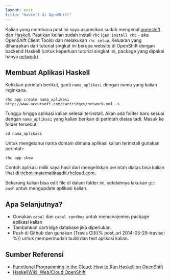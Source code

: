 ```yaml
---
layout: post
title: "Haskell di OpenShift"
---
```


Kalian yang membaca post ini saya asumsikan sudah mengenal
[openshift][openshift] dan [Haskell][haskell]. Pastikan kalian sudah install
`rhc` (`gem install rhc` - aka OpenShift Client Tools) dan melakukan `rhc
setup`. Keluaran yang diharapkan dari tutorial singkat ini berupa website di
OpenShift dengan backend Haskell (untuk keperluan tutorial singkat ini,
package yang dipakai hanya
[network]()). 

## Membuat Aplikasi Haskell

Ketikkan perintah berikut, ganti `nama_aplikasi` dengan nama yang kalian inginkana.

```
rhc app create nama_aplikasi http://www.accursoft.com/cartridges/network.yml -s
```

Tunggu hingga aplikasi kalian selesai terinstall. Akan ada folder baru
sesuai dengan `nama_aplikasi` yang kalian berikan di perintah diatas tadi.
Masuk ke folder tersebut:

```
cd nama_aplikasi
```

Untuk mengetahui nama domain dimana aplikasi kalian terinstall gunakan
perintah:

```
rhc app show
```

Contoh aplikasi milik saya hasil dari mengetikkan perintah diatas bisa
kalian lihat di [ircbot-matematikaadit.rhcloud.com][ircbot].

Sekarang kalian bisa edit file di dalam folder ini, setelahnya lakukan `git
push` untuk mengupdate aplikasi kalian.

## Apa Selanjutnya?

- Gunakan `cabal` dan `cabal sandbox` untuk memanajemen package aplikasi
  kalian
- Tambahkan cartridge database jika diperlukan.
- Push di Github dan gunakan [Travis CI]({% post_url 2014-05-29-travisci %})
  untuk mempermudah build dan test aplikasi kalian.

## Sumber Referensi

- [Functional Programming in the Cloud: How to Run Haskell on OpenShift][fpincloud]
- [HaskellWiki: Web/Cloud OpenShift][wiki]


[wiki]: http://www.haskell.org/haskellwiki/Web/Cloud#OpenShift
[openshift]: https://www.openshift.com/
[haskell]: http://haskell-lang.org/
[network]: https://hackage.haskell.org/package/network
[ircbot]: http://ircbot-matematikaadit.rhcloud.com/
[fpincloud]: https://www.openshift.com/blogs/functional-programming-in-the-cloud-how-to-run-haskell-on-openshift
